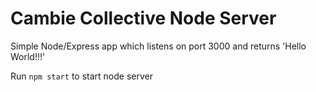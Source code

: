 # Cambie Collective Node Server

Simple Node/Express app which listens on port 3000 and returns 'Hello World!!!'

Run `npm start` to start node server
